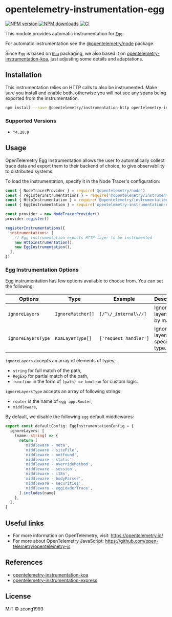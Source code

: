 # opentelemetry-instrumentation-egg

[![NPM version](https://img.shields.io/npm/v/opentelemetry-instrumentation-egg.svg?style=flat)](https://npmjs.com/package/opentelemetry-instrumentation-egg) [![NPM downloads](https://img.shields.io/npm/dm/opentelemetry-instrumentation-egg.svg?style=flat)](https://npmjs.com/package/opentelemetry-instrumentation-egg) [![CI](https://github.com/zcong1993/opentelemetry-instrumentation-egg/actions/workflows/push.yml/badge.svg)](https://github.com/zcong1993/opentelemetry-instrumentation-egg/actions/workflows/push.yml)

This module provides automatic instrumentation for [`Egg`](https://github.com/eggjs/egg).

For automatic instrumentation see the
[@opentelemetry/node](https://github.com/open-telemetry/opentelemetry-js/tree/main/packages/opentelemetry-node) package.

Since `Egg` is based on [`Koa`](https://github.com/koajs/koa) packaging, we also based it on [opentelemetry-instrumentation-koa](https://github.com/open-telemetry/opentelemetry-js-contrib/tree/main/plugins/node/opentelemetry-instrumentation-koa), just adjusting some details and adaptations.

## Installation

This instrumentation relies on HTTP calls to also be instrumented. Make sure you install and enable both, otherwise you will not see any spans being exported from the instrumentation.

```bash
npm install --save @opentelemetry/instrumentation-http opentelemetry-instrumentation-egg
```

### Supported Versions

- `^4.20.0`

## Usage

OpenTelemetry Egg Instrumentation allows the user to automatically collect trace data and export them to their backend of choice, to give observability to distributed systems.

To load the instrumentation, specify it in the Node Tracer's configuration:

```js
const { NodeTracerProvider } = require('@opentelemetry/node')
const { registerInstrumentations } = require('@opentelemetry/instrumentation')
const { HttpInstrumentation } = require('@opentelemetry/instrumentation-http')
const { EggInstrumentation } = require('opentelemetry-instrumentation-egg')

const provider = new NodeTracerProvider()
provider.register()

registerInstrumentations({
  instrumentations: [
    // Egg instrumentation expects HTTP layer to be instrumented
    new HttpInstrumentation(),
    new EggInstrumentation(),
  ],
})
```

<!-- See [examples/express](https://github.com/open-telemetry/opentelemetry-js-contrib/tree/main/examples/express) for a short example. -->

### Egg Instrumentation Options

Egg instrumentation has few options available to choose from. You can set the following:

| Options            | Type              | Example               | Description                      |
| ------------------ | ----------------- | --------------------- | -------------------------------- |
| `ignoreLayers`     | `IgnoreMatcher[]` | `[/^\/_internal\//]`  | Ignore layers that by match.     |
| `ignoreLayersType` | `KoaLayerType[]`  | `['request_handler']` | Ignore layers of specified type. |

`ignoreLayers` accepts an array of elements of types:

- `string` for full match of the path,
- `RegExp` for partial match of the path,
- `function` in the form of `(path) => boolean` for custom logic.

`ignoreLayersType` accepts an array of following strings:

- `router` is the name of `egg app.Router`,
- `middleware`,

By default, we disable the following `egg` default middlewares:

```ts
export const defaultConfig: EggInstrumentationConfig = {
  ignoreLayers: [
    (name: string) => {
      return [
        'middleware - meta',
        'middleware - siteFile',
        'middleware - notfound',
        'middleware - static',
        'middleware - overrideMethod',
        'middleware - session',
        'middleware - i18n',
        'middleware - bodyParser',
        'middleware - securities',
        'middleware - eggLoaderTrace',
      ].includes(name)
    },
  ],
}
```

## Useful links

- For more information on OpenTelemetry, visit: <https://opentelemetry.io/>
- For more about OpenTelemetry JavaScript: <https://github.com/open-telemetry/opentelemetry-js>

## References

- [opentelemetry-instrumentation-koa](https://github.com/open-telemetry/opentelemetry-js-contrib/tree/main/plugins/node/opentelemetry-instrumentation-koa)
- [opentelemetry-instrumentation-express](https://github.com/open-telemetry/opentelemetry-js-contrib/tree/main/plugins/node/opentelemetry-instrumentation-express)

## License

MIT &copy; zcong1993
